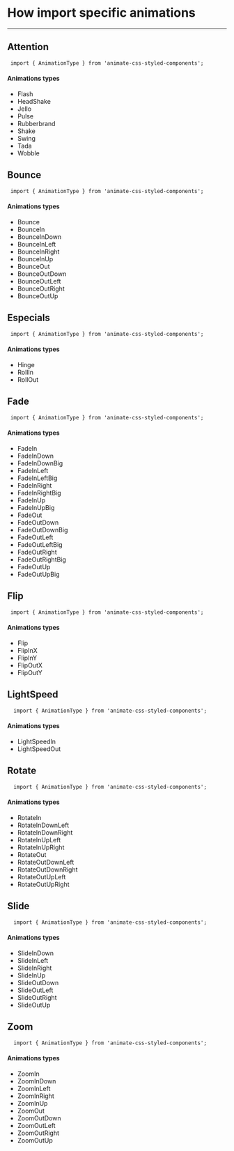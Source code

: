 
# How import specific animations

----------

## Attention

```
 import { AnimationType } from 'animate-css-styled-components';
```
#### Animations types
 - Flash
 - HeadShake
 - Jello
 - Pulse
 - Rubberbrand
 - Shake
 - Swing
 - Tada
 - Wobble

## Bounce

```
 import { AnimationType } from 'animate-css-styled-components';
```
#### Animations types
 - Bounce
 - BounceIn
 - BounceInDown
 - BounceInLeft
 - BounceInRight
 - BounceInUp
 - BounceOut
 - BounceOutDown
 - BounceOutLeft
 - BounceOutRight
 - BounceOutUp


## Especials

```
 import { AnimationType } from 'animate-css-styled-components';
```
#### Animations types
 - Hinge
 - RollIn
 - RollOut


## Fade

```
 import { AnimationType } from 'animate-css-styled-components';
```
#### Animations types
 - FadeIn
 - FadeInDown
 - FadeInDownBig
 - FadeInLeft
 - FadeInLeftBig
 - FadeInRight
 - FadeInRightBig
 - FadeInUp
 - FadeInUpBig
 - FadeOut
 - FadeOutDown
 - FadeOutDownBig
 - FadeOutLeft
 - FadeOutLeftBig
 - FadeOutRight
 - FadeOutRightBig
 - FadeOutUp
 - FadeOutUpBig

## Flip

```
 import { AnimationType } from 'animate-css-styled-components';
```
#### Animations types

 - Flip
 - FlipInX
 - FlipInY
 - FlipOutX
 - FlipOutY

## LightSpeed

```
  import { AnimationType } from 'animate-css-styled-components';
```
#### Animations types

 - LightSpeedIn
 - LightSpeedOut


## Rotate

```
  import { AnimationType } from 'animate-css-styled-components';
```
#### Animations types

 - RotateIn
 - RotateInDownLeft
 - RotateInDownRight
 - RotateInUpLeft
 - RotateInUpRight
 - RotateOut
 - RotateOutDownLeft
 - RotateOutDownRight
 - RotateOutUpLeft
 - RotateOutUpRight



## Slide

```
  import { AnimationType } from 'animate-css-styled-components';
```
#### Animations types

 - SlideInDown
 - SlideInLeft
 - SlideInRight
 - SlideInUp
 - SlideOutDown
 - SlideOutLeft
 - SlideOutRight
 - SlideOutUp


## Zoom

```
  import { AnimationType } from 'animate-css-styled-components';
```
#### Animations types

 - ZoomIn
 - ZoomInDown
 - ZoomInLeft
 - ZoomInRight
 - ZoomInUp
 - ZoomOut
 - ZoomOutDown
 - ZoomOutLeft
 - ZoomOutRight
 - ZoomOutUp
